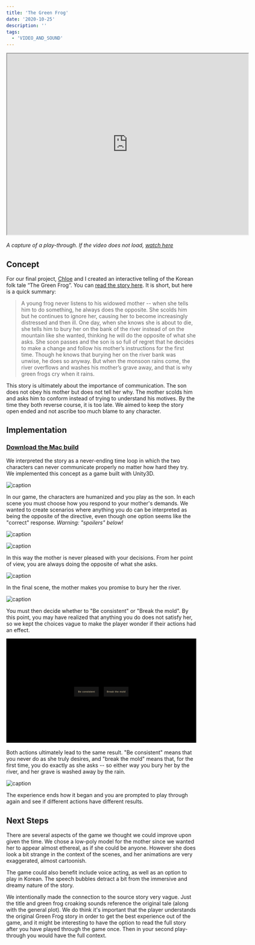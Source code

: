 ```yaml
---
title: 'The Green Frog'
date: '2020-10-25'
description: ''
tags:
  - 'VIDEO_AND_SOUND'
---
```


<iframe src="https://drive.google.com/file/d/1Lia_XiiTEz15szKvZ8jWXbZaR0oBvZnl/preview" width="640" height="480"></iframe>

<em>

A capture of a play-through. If the video does not load, [watch here](https://drive.google.com/file/d/1Lia_XiiTEz15szKvZ8jWXbZaR0oBvZnl/view?usp=sharing)

</em>

## Concept

For our final project, [Chloe](https://www.chloechoi.art/) and I created an interactive telling of the Korean folk tale “The Green Frog”. You can [read the story here](http://www.sejongsociety.org/korean_theme/korean_folk_tales/green_frog.html). It is short, but here is a quick summary:

> A young frog never listens to his widowed mother -- when she tells him to do something, he always does the opposite. She scolds him but he continues to ignore her, causing her to become increasingly distressed and then ill. One day, when she knows she is about to die, she tells him to bury her on the bank of the river instead of on the mountain like she wanted, thinking he will do the opposite of what she asks. She soon passes and the son is so full of regret that he decides to make a change and follow his mother’s instructions for the first time. Though he knows that burying her on the river bank was unwise, he does so anyway. But when the monsoon rains come, the river overflows and washes his mother’s grave away, and that is why green frogs cry when it rains.

This story is ultimately about the importance of communication. The son does not obey his mother but does not tell her why. The mother scolds him and asks him to conform instead of trying to understand his motives. By the time they both reverse course, it is too late. We aimed to keep the story open ended and not ascribe too much blame to any character.

## Implementation

### [Download the Mac build](https://drive.google.com/file/d/1nHjKDNJenNRfIAxYqH60eXVn7p2VSfV0/view?usp=sharing)

We interpreted the story as a never-ending time loop in which the two characters can never communicate properly no matter how hard they try. We implemented this concept as a game built with Unity3D.

![caption](the-green-frog-1.png)

In our game, the characters are humanized and you play as the son. In each scene you must choose how you respond to your mother's demands. We wanted to create scenarios where anything you do can be interpreted as being the opposite of the directive, even though one option seems like the "correct" response. _Warning: "spoilers" below!_

![caption](the-green-frog-8.png)

![caption](the-green-frog-4.png)

In this way the mother is never pleased with your decisions. From her point of view, you are always doing the opposite of what she asks.

![caption](the-green-frog-3.png)

In the final scene, the mother makes you promise to bury her the river.

![caption](the-green-frog-9.png)

You must then decide whether to "Be consistent" or "Break the mold". By this point, you may have realized that anything you do does not satisfy her, so we kept the choices vague to make the player wonder if their actions had an effect.

![caption](the-green-frog-5.png)

Both actions ultimately lead to the same result. "Be consistent" means that you never do as she truly desires, and "break the mold" means that, for the first time, you do exactly as she asks -- so either way you bury her by the river, and her grave is washed away by the rain.

<!-- ![caption](the-green-frog-6.png) -->

![caption](the-green-frog-7.png)

The experience ends how it began and you are prompted to play through again and see if different actions have different results.

## Next Steps

There are several aspects of the game we thought we could improve upon given the time. We chose a low-poly model for the mother since we wanted her to appear almost ethereal, as if she could be anyone. However she does look a bit strange in the context of the scenes, and her animations are very exaggerated, almost cartoonish.

The game could also benefit include voice acting, as well as an option to play in Korean. The speech bubbles detract a bit from the immersive and dreamy nature of the story.

We intentionally made the connection to the source story very vague. Just the title and green frog croaking sounds reference the original tale (along with the general plot). We do think it's important that the player understands the original Green Frog story in order to get the best experience out of the game, and it might be interesting to have the option to read the full story after you have played through the game once. Then in your second play-through you would have the full context.
